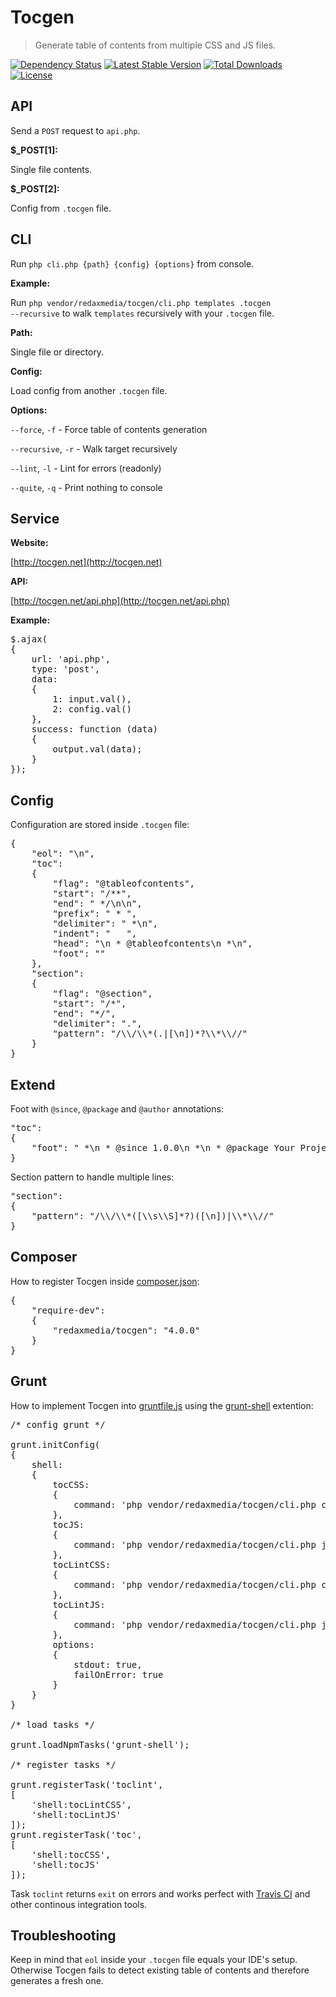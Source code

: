 Tocgen
======

> Generate table of contents from multiple CSS and JS files.

[![Dependency Status](https://www.versioneye.com/user/projects/53110552ec13753a90000477/badge.png)](https://www.versioneye.com/user/projects/53110552ec13753a90000477)
[![Latest Stable Version](https://poser.pugx.org/redaxmedia/tocgen/v/stable.png)](https://packagist.org/packages/redaxmedia/tocgen)
[![Total Downloads](https://poser.pugx.org/redaxmedia/tocgen/downloads.png)](https://packagist.org/packages/redaxmedia/tocgen)
[![License](https://poser.pugx.org/redaxmedia/tocgen/license.png)](https://packagist.org/packages/redaxmedia/tocgen)


API
---

Send a <code>POST</code> request to <code>api.php</code>.


**$_POST[1]:**

Single file contents.


**$_POST[2]:**

Config from <code>.tocgen</code> file.


CLI
---

Run <code>php cli.php {path} {config} {options}</code> from console.


**Example:**

Run <code>php vendor/redaxmedia/tocgen/cli.php templates .tocgen --recursive</code> to walk <code>templates</code> recursively with your <code>.tocgen</code> file.


**Path:**

Single file or directory.


**Config:**

Load config from another <code>.tocgen</code> file.


**Options:**

<code>--force</code>, <code>-f</code> - Force table of contents generation

<code>--recursive</code>, <code>-r</code> - Walk target recursively

<code>--lint</code>, <code>-l</code> - Lint for errors (readonly)

<code>--quite</code>, <code>-q</code> - Print nothing to console


Service
-------

**Website:**

[http://tocgen.net](http://tocgen.net)


**API:**

[http://tocgen.net/api.php](http://tocgen.net/api.php)


**Example:**

<pre>
$.ajax(
{
	url: 'api.php',
	type: 'post',
	data:
	{
		1: input.val(),
		2: config.val()
	},
	success: function (data)
	{
		output.val(data);
	}
});
</pre>


Config
------

Configuration are stored inside <code>.tocgen</code> file:

<pre>
{
	"eol": "\n",
	"toc":
	{
		"flag": "@tableofcontents",
		"start": "/**",
		"end": " */\n\n",
		"prefix": " * ",
		"delimiter": " *\n",
		"indent": "   ",
		"head": "\n * @tableofcontents\n *\n",
		"foot": ""
	},
	"section":
	{
		"flag": "@section",
		"start": "/*",
		"end": "*/",
		"delimiter": ".",
		"pattern": "/\\/\\*(.|[\n])*?\\*\\//"
	}
}
</pre>


Extend
------

Foot with <code>@since</code>, <code>@package</code> and <code>@author</code> annotations:

<pre>
"toc":
{
	"foot": " *\n * @since 1.0.0\n *\n * @package Your Project\n * @author Your Name\n"
}
</pre>

Section pattern to handle multiple lines:

<pre>
"section":
{
	"pattern": "/\\/\\*([\\s\\S]*?)([\n])|\\*\\//"
}
</pre>


Composer
--------

How to register Tocgen inside [composer.json](https://github.com/composer/composer):

<pre>
{
	"require-dev":
	{
		"redaxmedia/tocgen": "4.0.0"
	}
}
</pre>


Grunt
-----

How to implement Tocgen into [gruntfile.js](https://github.com/gruntjs/grunt) using the [grunt-shell](https://github.com/sindresorhus/grunt-shell) extention:

<pre>
/* config grunt */

grunt.initConfig(
{
	shell:
	{
		tocCSS:
		{
			command: 'php vendor/redaxmedia/tocgen/cli.php css',
		},
		tocJS:
		{
			command: 'php vendor/redaxmedia/tocgen/cli.php js'
		},
		tocLintCSS:
		{
			command: 'php vendor/redaxmedia/tocgen/cli.php css -l',
		},
		tocLintJS:
		{
			command: 'php vendor/redaxmedia/tocgen/cli.php js -l'
		},
 		options:
		{
			stdout: true,
			failOnError: true
		}
	}
}

/* load tasks */

grunt.loadNpmTasks('grunt-shell');

/* register tasks */

grunt.registerTask('toclint',
[
	'shell:tocLintCSS',
	'shell:tocLintJS'
]);
grunt.registerTask('toc',
[
	'shell:tocCSS',
	'shell:tocJS'
]);
</pre>

Task <code>toclint</code> returns <code>exit</code> on errors and works perfect with [Travis CI](https://travis-ci.org) and other continous integration tools.


Troubleshooting
---------------

Keep in mind that <code>eol</code> inside your <code>.tocgen</code> file equals your IDE's setup. Otherwise Tocgen fails to detect existing table of contents and therefore generates a fresh one.
